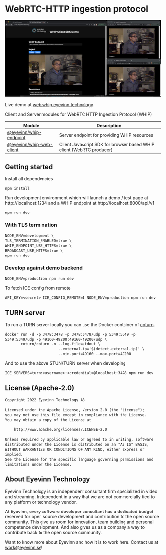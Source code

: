 # WebRTC-HTTP ingestion protocol

![Screenshot](screenshot.png)

Live demo at [web.whip.eyevinn.technology](https://web.whip.eyevinn.technology)

Client and Server modules for WebRTC HTTP Ingestion Protocol (WHIP)

| Module | Description |
| ------ | ----------- |
| [@eyevinn/whip-endpoint](https://www.npmjs.com/package/@eyevinn/whip-endpoint) | Server endpoint for providing WHIP resources |
| [@eyevinn/whip-web-client](https://www.npmjs.com/package/@eyevinn/whip-web-client) | Client Javascript SDK for browser based WHIP client (WebRTC producer) |

## Getting started

Install all dependencies

```
npm install
```

Run development environment which will launch a demo / test page at http://localhost:1234 and a WHIP endpoint at http://localhost:8000/api/v1

```
npm run dev
```

### With TLS termination

```
NODE_ENV=development \ 
TLS_TERMINATION_ENABLED=true \
WHIP_ENDPOINT_USE_HTTPS=true \
BROADCAST_USE_HTTPS=true \
npm run dev
```

### Develop against demo backend

```
NODE_ENV=production npm run dev
```

To fetch ICE config from remote

```
API_KEY=<secret> ICE_CONFIG_REMOTE=1 NODE_ENV=production npm run dev
```

## TURN server

To run a TURN server locally you can use the Docker container of [coturn](https://hub.docker.com/r/coturn/coturn).

```
docker run -d -p 3478:3478 -p 3478:3478/udp -p 5349:5349 -p 5349:5349/udp -p 49160-49200:49160-49200/udp \
       coturn/coturn -n --log-file=stdout \
                        --external-ip='$(detect-external-ip)' \
                        --min-port=49160 --max-port=49200
```

And to use the above STUN/TURN server when developing

```
ICE_SERVERS=turn:<username>:<credential>@localhost:3478 npm run dev
```

## License (Apache-2.0)

```
Copyright 2022 Eyevinn Technology AB

Licensed under the Apache License, Version 2.0 (the "License");
you may not use this file except in compliance with the License.
You may obtain a copy of the License at

    http://www.apache.org/licenses/LICENSE-2.0

Unless required by applicable law or agreed to in writing, software
distributed under the License is distributed on an "AS IS" BASIS,
WITHOUT WARRANTIES OR CONDITIONS OF ANY KIND, either express or implied.
See the License for the specific language governing permissions and
limitations under the License.
```

## About Eyevinn Technology

Eyevinn Technology is an independent consultant firm specialized in video and streaming. Independent in a way that we are not commercially tied to any platform or technology vendor.

At Eyevinn, every software developer consultant has a dedicated budget reserved for open source development and contribution to the open source community. This give us room for innovation, team building and personal competence development. And also gives us as a company a way to contribute back to the open source community.

Want to know more about Eyevinn and how it is to work here. Contact us at work@eyevinn.se!
